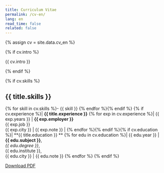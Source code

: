 ```yaml
---
title: Curriculum Vitae
permalink: /cv-en/
lang: en
read_time: false
related: false
---
```

{% assign cv = site.data.cv_en %}

{% if cv.intro %}

{{ cv.intro }}

{% endif %}

{% if cv.skills %}
  ## {{ title.skills }}
{% for skill in cv.skills %}- {{ skill }}
{% endfor %}{% endif %}
{% if cv.experience %}| **{{ title.experience }}**
{% for exp in cv.experience %}| {{ exp.years }} | **{{ exp.employer }}**<br />{{ exp.job }}<br />{{ exp.city }} | {{ exp.note }} |
{% endfor %}{% endif %}{% if cv.education %}| **{{ title.education }}
  **
{% for edu in cv.education %}| {{ edu.year }} | **{{ edu.subject }}**,<br />*{{ edu.degree }}*,<br />{{ edu.institute }},<br />{{ edu.city }} | {{ edu.note }}
{% endfor %}
{% endif %}

[Download PDF](/assets/pdf/cv_en.pdf)
